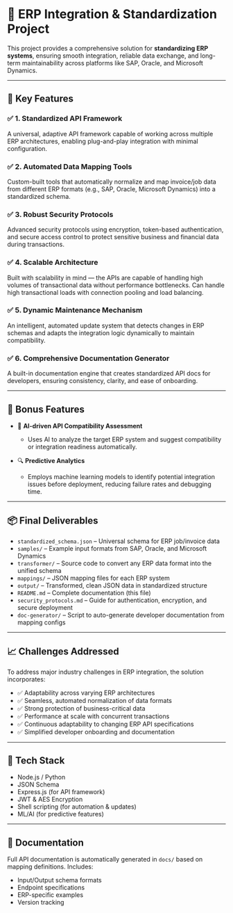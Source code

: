 # 🔄 ERP Integration & Standardization Project

This project provides a comprehensive solution for **standardizing ERP systems**, ensuring smooth integration, reliable data exchange, and long-term maintainability across platforms like SAP, Oracle, and Microsoft Dynamics.

---

## 🚀 Key Features

### ✅ 1. **Standardized API Framework**
A universal, adaptive API framework capable of working across multiple ERP architectures, enabling plug-and-play integration with minimal configuration.

### ✅ 2. **Automated Data Mapping Tools**
Custom-built tools that automatically normalize and map invoice/job data from different ERP formats (e.g., SAP, Oracle, Microsoft Dynamics) into a standardized schema.

### ✅ 3. **Robust Security Protocols**
Advanced security protocols using encryption, token-based authentication, and secure access control to protect sensitive business and financial data during transactions.

### ✅ 4. **Scalable Architecture**
Built with scalability in mind — the APIs are capable of handling high volumes of transactional data without performance bottlenecks. Can handle high transactional loads with connection pooling and load balancing.

### ✅ 5. **Dynamic Maintenance Mechanism**
An intelligent, automated update system that detects changes in ERP schemas and adapts the integration logic dynamically to maintain compatibility.

### ✅ 6. **Comprehensive Documentation Generator**
A built-in documentation engine that creates standardized API docs for developers, ensuring consistency, clarity, and ease of onboarding.

---

## 💎 Bonus Features

- 🧠 **AI-driven API Compatibility Assessment**
  - Uses AI to analyze the target ERP system and suggest compatibility or integration readiness automatically.

- 🔍 **Predictive Analytics**
  - Employs machine learning models to identify potential integration issues before deployment, reducing failure rates and debugging time.

---

## 📦 Final Deliverables

- `standardized_schema.json` – Universal schema for ERP job/invoice data  
- `samples/` – Example input formats from SAP, Oracle, and Microsoft Dynamics  
- `transformer/` – Source code to convert any ERP data format into the unified schema  
- `mappings/` – JSON mapping files for each ERP system  
- `output/` – Transformed, clean JSON data in standardized structure  
- `README.md` – Complete documentation (this file)  
- `security_protocols.md` – Guide for authentication, encryption, and secure deployment  
- `doc-generator/` – Script to auto-generate developer documentation from mapping configs

---

## 📈 Challenges Addressed

To address major industry challenges in ERP integration, the solution incorporates:

- ✅ Adaptability across varying ERP architectures  
- ✅ Seamless, automated normalization of data formats  
- ✅ Strong protection of business-critical data  
- ✅ Performance at scale with concurrent transactions  
- ✅ Continuous adaptability to changing ERP API specifications  
- ✅ Simplified developer onboarding and documentation

---

## 🧠 Tech Stack

- Node.js / Python  
- JSON Schema  
- Express.js (for API framework)  
- JWT & AES Encryption  
- Shell scripting (for automation & updates)  
- ML/AI (for predictive features)  

---

## 📖 Documentation

Full API documentation is automatically generated in `docs/` based on mapping definitions. Includes:

- Input/Output schema formats  
- Endpoint specifications  
- ERP-specific examples  
- Version tracking  
